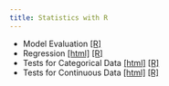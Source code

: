 ```yaml
---
title: Statistics with R
---
```


 * Model Evaluation [[R]](/demo/statistics-with-r/Model_Evaluation.R)
* Regression [[html]](/demo/statistics-with-r/Regression.html)  [[R]](/demo/statistics-with-r/Regression.R)
* Tests for Categorical Data [[html]](/demo/statistics-with-r/Tests_for_Categorical_Data.html)  [[R]](/demo/statistics-with-r/Tests_for_Categorical_Data.R)
* Tests for Continuous Data [[html]](/demo/statistics-with-r/Tests_for_Continuous_Data.html)  [[R]](/demo/statistics-with-r/Tests_for_Continuous_Data.R)